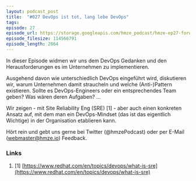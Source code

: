 ```yaml
---
layout: podcast_post
title:  "#027 DevOps ist tot, lang lebe DevOps"
tags:
episode: 27
episode_url: https://storage.googleapis.com/hmze_podcast/hmze-ep27-forward.mp3
episode_filesize: 114566791
episode_length: 2864
---
```


In dieser Episode widmen wir uns dem DevOps Gedanken und den Herausforderungen es im Unternehmen zu implementieren. 

Ausgehend davon wie unterschiedlich DevOps eingeführt wird, diskutieren wir, warum Unternehmen damit straucheln und welche (Anti-)Pattern existieren. Sollte es DevOps-Engineers oder ein entsprechendes Team geben? Was wären deren Aufgaben? ...

Wir zeigen - mit Site Reliability Eng (SRE) [1] - aber auch einen konkreten Ansatz auf, mit dem man ein DevOps-Mindset (das ist das eigentlich Wichtige) in der Organisation etablieren kann.

Hört rein und gebt uns gerne bei Twitter (@hmzePodcast) oder per E-Mail (webmaster@hmze.io) Feedback.

### Links ###
1. [1] [https://www.redhat.com/en/topics/devops/what-is-sre](https://www.redhat.com/en/topics/devops/what-is-sre)